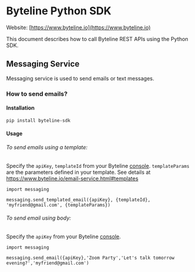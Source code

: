 # Byteline Python SDK
Website: [https://www.byteline.io](https://www.byteline.io)

This document describes how to call Byteline REST APIs using the Python SDK.

## Messaging Service
Messaging service is used to send emails or text messages.
### How to send emails?

#### Installation

```
pip install byteline-sdk
```

#### Usage

###### To send emails using a template: 
Specify the `apiKey`, `templateId` from your Byteline [console](https://console.byteline.io). `templateParams` are the parameters defined in your template. See details at https://www.byteline.io/email-service.html#templates 

```
import messaging

messaging.send_templated_email({apiKey}, {templateId}, 'myfriend@gmail.com', {templateParams})
```

###### To send email using body:
Specify the `apiKey` from your Byteline [console](https://console.byteline.io).

```
import messaging

messaging.send_email({apiKey},'Zoom Party','Let's talk tomorrow evening?','myfriend@gmail.com')
```
 
